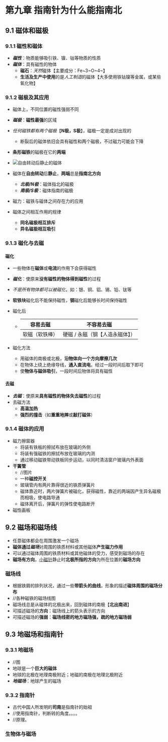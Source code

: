 # 第九章 指南针为什么能指南北

## 9.1 磁体和磁极

### 9.1.1 磁性和磁体

- ***磁性***：物质能够吸引铁、镍、钴等物质的性质
- ***磁体***：具有磁性的物体
  - **磁石**：*天然*磁体【主要成分：Fe~3~O~4~】
  - **生活及生产中使用**的是*人工制造*的磁体【大多使用铁钴镍等金属，或某些氧化物】

### 9.1.2 磁极及其应用

- 磁体上，不同位置的磁性强弱不同
- ***磁极***：**磁性最强**的区域
- *任何磁铁都有两个磁极*【**N极，S极**】，磁极一定是成对出现的
  - 断裂后的磁体依旧会具有磁性和两个磁极，不过磁力可能会下降

- **条形磁铁**的磁极在它的**两端**
- ![自由转动后静止的磁体](https://i.ibb.co/ys6Jx4Q/image.png)
- 磁体在**自由转动**后**静止**，**两端**总是**指南北方向**
  - ***北极/N极***：磁体指北的磁极
  - ***南极/S极***：磁体指南的磁极
- 磁力：磁铁与磁体之间存在力的应用
- 磁体之间相互作用的规律
  - **同名磁极相互排斥**
  - **异名磁极相互吸引**

### 9.1.3 磁化与去磁

#### 磁化

- 一些物体在**磁体**或**电流**的作用下会获得磁性

- ***磁化***：使原来**没有磁性的物体得到磁性**的过程

- *不是所有物体都可以被磁化*，如：银、铜、铝、锡、铅、钛等

- **软铁块**磁化后不能保持磁性，**钢**磁化后能够长时间保持磁性

- 磁化后

  - |    容易去磁    |           不容易去磁            |
    | :------------: | :-----------------------------: |
    | 软磁（软铁棒） | 硬磁 / 永磁（钢【人造永磁体】） |

- 磁化方法

  - 用磁体的南极或北极，**沿物体向一个方向摩擦几次**
  - 在物体上绕上绝缘导线，**通入直流电**，经过一段时间后取下即可
  - 使**物体与磁体吸引**，一段时间后物体将具有磁性

#### 去磁

- ***去磁***：使原来**具有磁性的物体失去磁性**的过程
- 去磁方法
  - **高温加热**
  - **强烈的撞击**（如**重重地摔**或**敲打磁体**）

### 9.1.4 磁体的应用

- 磁力擦窗器
  - 将装有铁板的擦拭布放在玻璃的外侧
  - 将装有强磁铁的擦拭布放在玻璃的内测
  - 通过移动磁铁带动铁板同步运动，以同时清洁窗户玻璃内外表面
- **干簧管**
  - //图片
  - 一种**磁控开关**
  - 玻璃管内有两片靠得很近的铁质弹簧片
  - 磁体靠近时，两片弹簧片被磁化，获得磁性，靠近的两端因产生异名磁极而相吸，使电路导通
  - 磁体离开后，弹簧片的弹性使电路断开
- 磁性画板

## 9.2 磁场和磁场线

- 任意磁体都会在周围激发一个磁场
- **磁体通过*磁场***对周围的铁质材料或其他磁体**产生磁力作用**
- 可以通过磁体周围的铁质材料或其他磁体的受力，感受到磁场的存在
- **磁场有方向**，<u>小磁针</u>静止时**北极所指的方向**为所在位置的**磁场方向**

### 磁场线

- 根据铁屑的排列状况，通过一些**带箭头的曲线**，形象的描述**磁体周围的磁场分布**
- //各种磁铁的磁场线图
- 磁场线总是从磁体的北极出来，回到磁体的南极【**北出南进**】
- 可描述磁场的**方向**：磁场线上的箭头表示的方向
- 可描述磁场的**强弱**：**磁场线密的地方磁场强，疏的地方磁场弱**

## 9.3 地磁场和指南针

### 9.3.1 地磁场

- //图
- 地球是一个**巨大的磁体**
- 地球的北极在地理南极附近；地磁的南极在地理北极附近
- ***地磁场***：地球产生的磁场

### 9.3.2 指南针

- 古代中国人所发明的**司南**是指南针的始祖
- //使用指南针，判断转的角度。。。。
- //原理。

### 生物体与磁场

